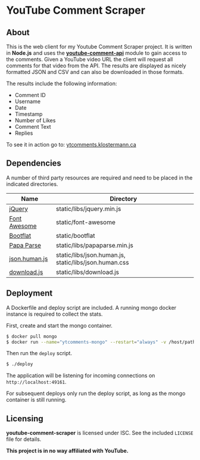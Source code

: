 YouTube Comment Scraper
=======================

## About
This is the web client for my Youtube Comment Scraper project. It is written in **Node.js** and uses the [**youtube-comment-api**](https://github.com/philbot9/youtube-comment-api) module to gain access to the comments.
Given a YouTube video URL the client will request all comments for that video from the API. The results are displayed as nicely formatted JSON and CSV and can also be downloaded in those formats.

The results include the following information:

* Comment ID
* Username
* Date
* Timestamp
* Number of Likes
* Comment Text
* Replies

To see it in action go to: [ytcomments.klostermann.ca](http://ytcomments.klostermann.ca)

## Dependencies
A number of third party resources are required and need to be placed in the indicated directories.

| Name | Directory |
|------|-----------|
| [jQuery](https://jquery.com/) | static/libs/jquery.min.js |
| [Font Awesome](http://fontawesome.io/) | static/font-awesome |
| [Bootflat](http://bootflat.github.io/) | static/bootflat |
| [Papa Parse](http://papaparse.com/) | static/libs/papaparse.min.js |
| [json.human.js](https://github.com/marianoguerra/json.human.js) | static/libs/json.human.js, static/libs/json.human.css |
| [download.js](http://danml.com/#/download.html) | static/libs/download.js |

## Deployment
A Dockerfile and deploy script are included. A running mongo docker instance is required to collect the stats. 

First, create and start the mongo container.

``` bash
$ docker pull mongo
$ docker run --name="ytcomments-mongo" --restart="always" -v /host/path/to/data/dir:/data/db -d mongo
```

Then run the `deploy` script.

``` bash
$ ./deploy
```

The application will be listening for incoming connections on `http://localhost:49161`.

For subsequent deploys only run the deploy script, as long as the mongo container is still running.

## Licensing
**youtube-comment-scraper** is licensed under ISC. See the included `LICENSE` file for details.

**This project is in no way affiliated with YouTube.**
